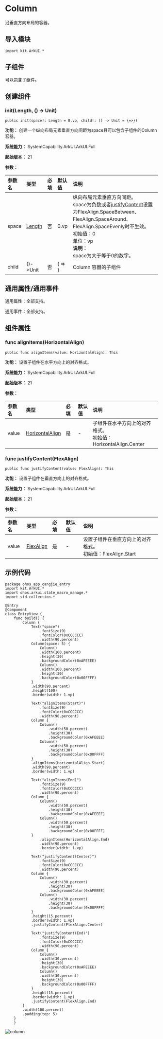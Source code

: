 # Column

沿垂直方向布局的容器。

## 导入模块

```cangjie
import kit.ArkUI.*
```

## 子组件

可以包含子组件。

## 创建组件

### init(Length, () -> Unit)

```cangjie
public init(space!: Length = 0.vp, child!: () -> Unit = {=>})
```

**功能：** 创建一个纵向布局元素垂直方向间距为space且可以包含子组件的Column容器。

**系统能力：** SystemCapability.ArkUI.ArkUI.Full

**起始版本：** 21

**参数：**

|参数名|类型|必填|默认值|说明|
|:---|:---|:---|:---|:---|
|space|[Length](../apis/BasicServicesKit/cj-apis-base.md#interface-length)|否|0.vp|纵向布局元素垂直方向间距。<br> space为负数或者[justifyContent](#func-justifycontentflexalign)设置为FlexAlign.SpaceBetween、FlexAlign.SpaceAround、FlexAlign.SpaceEvenly时不生效。 <br> 初始值：0 <br> 单位：vp <br> **说明：** <br> space为大于等于0的数字。|
|child|()->Unit|否|{ => }|Column 容器的子组件|

## 通用属性/通用事件

通用属性：全部支持。

通用事件：全部支持。

## 组件属性

### func alignItems(HorizontalAlign)

```cangjie
public func alignItems(value: HorizontalAlign): This
```

**功能：** 设置子组件在水平方向上的对齐格式。

**系统能力：** SystemCapability.ArkUI.ArkUI.Full

**起始版本：** 21

**参数：**

|参数名|类型|必填|默认值|说明|
|:---|:---|:---|:---|:---|
|value|[HorizontalAlign](./cj-common-types.md#enum-horizontalalign)|是|-|子组件在水平方向上的对齐格式。<br> 初始值：HorizontalAlign.Center|

### func justifyContent(FlexAlign)

```cangjie
public func justifyContent(value: FlexAlign): This
```

**功能：** 设置子组件在垂直方向上的对齐格式。

**系统能力：** SystemCapability.ArkUI.ArkUI.Full

**起始版本：** 21

**参数：**

|参数名|类型|必填|默认值|说明|
|:---|:---|:---|:---|:---|
|value|[FlexAlign](./cj-common-types.md#enum-flexalign)|是|-|设置子组件在垂直方向上的对齐格式。 <br> 初始值：FlexAlign.Start|

## 示例代码

<!-- run -->

```cangjie
package ohos_app_cangjie_entry
import kit.ArkUI.*
import ohos.arkui.state_macro_manage.*
import std.collection.*

@Entry
@Component
class EntryView {
    func build() {
        Column {
            Text("space")
                .fontSize(9)
                .fontColor(0xCCCCCC)
                .width(90.percent)
            Column(space: 5) {
                Column()
                .width(100.percent)
                .height(30)
                .backgroundColor(0xAFEEEE)
                Column()
                .width(100.percent)
                .height(30)
                .backgroundColor(0x00FFFF)
            }
            .width(90.percent)
            .height(100)
            .border(width: 1.vp)

            Text("alignItems(Start)")
                .fontSize(9)
                .fontColor(0xCCCCCC)
                .width(90.percent)
            Column {
                Column()
                    .width(50.percent)
                    .height(30)
                    .backgroundColor(0xAFEEEE)
                Column()
                    .width(50.percent)
                    .height(30)
                    .backgroundColor(0x00FFFF)
            }
            .alignItems(HorizontalAlign.Start)
            .width(90.percent)
            .border(width: 1.vp)

            Text("alignItems(End)")
                .fontSize(9)
                .fontColor(0xCCCCCC)
                .width(90.percent)
            Column {
                Column()
                    .width(50.percent)
                    .height(30)
                    .backgroundColor(0xAFEEEE)
                Column()
                    .width(50.percent)
                    .height(30)
                    .backgroundColor(0x00FFFF)
            }
                .alignItems(HorizontalAlign.End)
                .width(90.percent)
                .border(width: 1.vp)

            Text("justifyContent(Center)")
                .fontSize(9)
                .fontColor(0xCCCCCC)
                .width(90.percent)
            Column {
                Column()
                    .width(30.percent)
                    .height(30)
                    .backgroundColor(0xAFEEEE)
                Column()
                    .width(30.percent)
                    .height(30)
                    .backgroundColor(0x00FFFF)
            }
            .height(15.percent)
            .border(width: 1.vp)
            .justifyContent(FlexAlign.Center)

            Text("justifyContent(End)")
                .fontSize(9)
                .fontColor(0xCCCCCC)
                .width(90.percent)
            Column {
                Column()
                .width(30.percent)
                .height(30)
                .backgroundColor(0xAFEEEE)
                Column()
                .width(30.percent)
                .height(30)
                .backgroundColor(0x00FFFF)
            }
            .height(15.percent)
            .border(width: 1.vp)
            .justifyContent(FlexAlign.End)
        }
        .width(100.percent)
        .padding(top: 5)
    }
    }
```

![column](figures/column.png)

